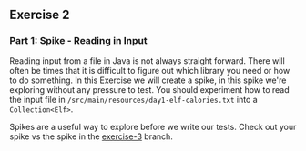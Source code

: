 ## Exercise 2
### Part 1: Spike - Reading in Input

Reading input from a file in Java is not always straight forward.
There will often be times that it is difficult to figure out which library you need or how to do something.
In this Exercise we will create a spike, in this spike we're exploring without any pressure to test.
You should experiment how to read the input file in `/src/main/resources/day1-elf-calories.txt` into a `Collection<Elf>`.

Spikes are a useful way to explore before we write our tests.
Check out your spike vs the spike in the [exercise-3](https://github.com/rocketstack-matt/advent-of-tdd/tree/exercise-3-refactor) branch.